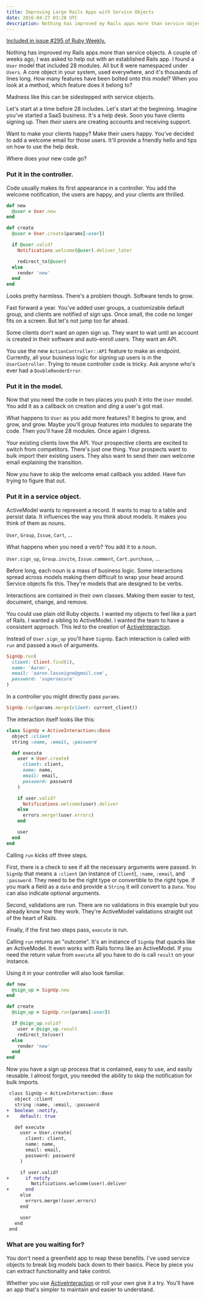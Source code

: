 ```yaml
---
title: Improving Large Rails Apps with Service Objects
date: 2016-04-27 03:28 UTC
description: Nothing has improved my Rails apps more than service objects. A couple of weeks ago, I was asked to help out with an established Rails app. I found a `User` model that included 28 modules. Madness like this can be sidestepped with service objects.
---
```


<div class="panel callout">
  <a href="http://rubyweekly.com/issues/295">Included in issue #295 of Ruby Weekly.</a>
</div>

Nothing has improved my Rails apps more than service objects.
A couple of weeks ago, I was asked to help out with an established Rails app.
I found a `User` model that included 28 modules.
All but 8 were namespaced under `Users`.
A core object in your system, used everywhere, and it's thousands of lines long.
How many features have been bolted onto this model?
When you look at a method, which feature does it belong to?

Madness like this can be sidestepped with service objects.

Let's start at a time before 28 includes.
Let's start at the beginning.
Imagine you've started a SaaS business.
It's a help desk.
Soon you have clients signing up.
Then *their* users are creating accounts and receiving support.

Want to make your clients happy?
Make their users happy.
You've decided to add a welcome email for those users.
It'll provide a friendly hello and tips on how to use the help desk.

Where does your new code go?

<!--more-->

### Put it in the controller.

Code usually makes its first appearance in a controller.
You add the welcome notification, the users are happy, and your clients are thrilled.

```ruby
def new
  @user = User.new
end

def create
  @user = User.create(params[:user])

  if @user.valid?
    Notifications.welcome(@user).deliver_later

    redirect_to(@user)
  else
    render 'new'
  end
end
```

Looks pretty harmless.
There's a problem though.
Software tends to grow.

Fast forward a year.
You've added user groups, a customizable default group, and clients are notified of sign ups.
Once small, the code no longer fits on a screen.
But let's not jump too far ahead.

Some clients don't want an open sign up.
They want to wait until an account is created in their software and auto-enroll users.
They want an API.

You use the new `ActionController::API` feature to make an endpoint.
Currently, all your business logic for signing up users is in the `UserController`.
Trying to reuse controller code is tricky.
Ask anyone who's ever had a `DoubleRenderError`.

### Put it in the model.

Now that you need the code in two places you push it into the `User` model.
You add it as a callback on creation and *ding* a user's got mail.

What happens to `User` as you add more features?
It begins to grow, and grow, and grow.
Maybe you'll group features into modules to separate the code.
Then you'll have 28 modules.
Once again I digress.

Your existing clients love the API.
Your prospective clients are excited to switch from competitors.
There's just one thing.
Your prospects want to bulk import their existing users.
They also want to send their *own* welcome email explaining the transition.

Now you have to skip the welcome email callback you added.
Have fun trying to figure that out.

### Put it in a service object.

ActiveModel wants to represent a record.
It wants to map to a table and persist data.
It influences the way you think about models.
It makes you think of them as nouns.

`User`, `Group`, `Issue`, `Cart`, ...

What happens when you need a verb?
You add it to a noun.

`User.sign_up`, `Group.invite`, `Issue.comment`, `Cart.purchase`, ...

Before long, each noun is a mass of business logic.
Some interactions spread across models making them difficult to wrap your head around.
Service objects fix this.
They're models that are designed to be verbs.

Interactions are contained in their own classes.
Making them easier to test, document, change, and remove.

You could use plain old Ruby objects.
I wanted my objects to feel like a part of Rails.
I wanted a sibling to ActiveModel.
I wanted the team to have a consistent approach.
This led to the creation of [ActiveInteraction].

Instead of `User.sign_up` you'll have `SignUp`.
Each interaction is called with `run` and passed a `Hash` of arguments.

```ruby
SignUp.run(
  client: Client.find(1),
  name: 'Aaron',
  email: 'aaron.lasseigne@gmail.com',
  password: 'supersecure'
)
```

In a controller you might directly pass `params`.

```ruby
SignUp.run(params.merge(client: current_client))
```

The interaction itself looks like this:

```ruby
class SignUp < ActiveInteraction::Base
  object :client
  string :name, :email, :password

  def execute
    user = User.create(
      client: client,
      name: name,
      email: email,
      password: password
    )

    if user.valid?
      Notifications.welcome(user).deliver
    else
      errors.merge!(user.errors)
    end

    user
  end
end
```

Calling `run` kicks off three steps.

First, there is a check to see if all the necessary arguments were passed.
In `SignUp` that means a `:client` (an instance of `Client`), `:name`, `:email`, and `:password`.
They need to be the right type or convertible to the right type.
If you mark a field as a `date` and provide a `String` it will convert to a `Date`.
You can also indicate optional arguments.

Second, validations are run.
There are no validations in this example but you already know how they work.
They're ActiveModel validations straight out of the heart of Rails.

Finally, if the first two steps pass, `execute` is run.

Calling `run` returns an "outcome".
It's an instance of `SignUp` that quacks like an ActiveModel.
It even works with Rails forms like an ActiveModel.
If you need the return value from `execute` all you have to do is call `result` on your instance.

Using it in your controller will also look familiar.

```ruby
def new
  @sign_up = SignUp.new
end

def create
  @sign_up = SignUp.run(params[:user])

  if @sign_up.valid?
    user = @sign_up.result
    redirect_to(user)
  else
    render 'new'
  end
end
```

Now you have a sign up process that is contained, easy to use, and easily reusable.
I almost forgot, you needed the ability to skip the notification for bulk imports.

```diff
 class SignUp < ActiveInteraction::Base
   object :client
   string :name, :email, :password
+  boolean :notify,
+    default: true

   def execute
     user = User.create(
       client: client,
       name: name,
       email: email,
       password: password
     )

     if user.valid?
+      if notify
         Notifications.welcome(user).deliver
+      end
     else
       errors.merge!(user.errors)
     end

     user
   end
 end
```

### What are you waiting for?

You don't need a greenfield app to reap these benefits.
I've used service objects to break big models back down to their basics.
Piece by piece you can extract functionality and take control.

Whether you use [ActiveInteraction] or roll your own give it a try.
You'll have an app that's simpler to maintain and easier to understand.

[Activeinteraction]: https://github.com/AaronLasseigne/active_interaction/
